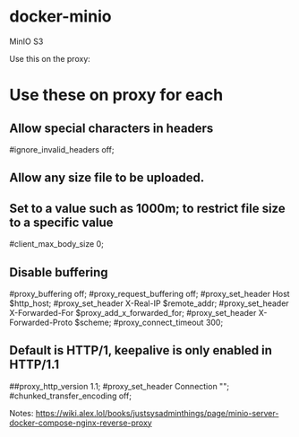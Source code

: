 # docker-minio
MinIO S3

Use this on the proxy:

# Use these on proxy for each
## Allow special characters in headers
#ignore_invalid_headers off;
## Allow any size file to be uploaded.
## Set to a value such as 1000m; to restrict file size to a specific value
#client_max_body_size 0;
## Disable buffering
#proxy_buffering off;
#proxy_request_buffering off;
#proxy_set_header Host $http_host;
#proxy_set_header X-Real-IP $remote_addr;
#proxy_set_header X-Forwarded-For $proxy_add_x_forwarded_for;
#proxy_set_header X-Forwarded-Proto $scheme;
#proxy_connect_timeout 300;
## Default is HTTP/1, keepalive is only enabled in HTTP/1.1
##proxy_http_version 1.1;
#proxy_set_header Connection "";
#chunked_transfer_encoding off;



Notes: https://wiki.alex.lol/books/justsysadminthings/page/minio-server-docker-compose-nginx-reverse-proxy
